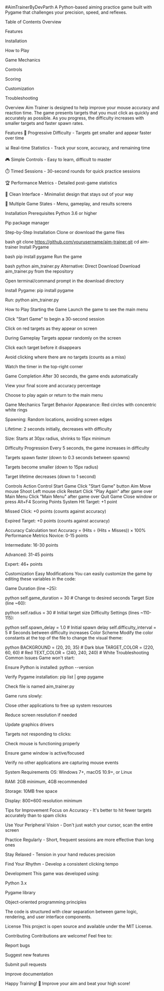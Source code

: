 #AimTrainerByDevParth
A Python-based aiming practice game built with Pygame that challenges your precision, speed, and reflexes.



Table of Contents
Overview

Features

Installation

How to Play

Game Mechanics

Controls

Scoring

Customization

Troubleshooting

Overview
Aim Trainer is designed to help improve your mouse accuracy and reaction time. The game presents targets that you must click as quickly and accurately as possible. As you progress, the difficulty increases with smaller targets and faster spawn rates.

Features
🎯 Progressive Difficulty - Targets get smaller and appear faster over time

📊 Real-time Statistics - Track your score, accuracy, and remaining time

🎮 Simple Controls - Easy to learn, difficult to master

⏱️ Timed Sessions - 30-second rounds for quick practice sessions

🏆 Performance Metrics - Detailed post-game statistics

🎨 Clean Interface - Minimalist design that stays out of your way

🔄 Multiple Game States - Menu, gameplay, and results screens

Installation
Prerequisites
Python 3.6 or higher

Pip package manager

Step-by-Step Installation
Clone or download the game files

bash
git clone https://github.com/yourusername/aim-trainer.git
cd aim-trainer
Install Pygame

bash
pip install pygame
Run the game

bash
python aim_trainer.py
Alternative: Direct Download
Download aim_trainer.py from the repository

Open terminal/command prompt in the download directory

Install Pygame: pip install pygame

Run: python aim_trainer.py

How to Play
Starting the Game
Launch the game to see the main menu

Click "Start Game" to begin a 30-second session

Click on red targets as they appear on screen

During Gameplay
Targets appear randomly on the screen

Click each target before it disappears

Avoid clicking where there are no targets (counts as a miss)

Watch the timer in the top-right corner

Game Completion
After 30 seconds, the game ends automatically

View your final score and accuracy percentage

Choose to play again or return to the main menu

Game Mechanics
Target Behavior
Appearance: Red circles with concentric white rings

Spawning: Random locations, avoiding screen edges

Lifetime: 2 seconds initially, decreases with difficulty

Size: Starts at 30px radius, shrinks to 15px minimum

Difficulty Progression
Every 5 seconds, the game increases in difficulty

Targets spawn faster (down to 0.3 seconds between spawns)

Targets become smaller (down to 15px radius)

Target lifetime decreases (down to 1 second)

Controls
Action	Control
Start Game	Click "Start Game" button
Aim	Move mouse
Shoot	Left mouse click
Restart	Click "Play Again" after game over
Main Menu	Click "Main Menu" after game over
Quit Game	Close window or press Alt+F4
Scoring
Points System
Hit Target: +1 point

Missed Click: +0 points (counts against accuracy)

Expired Target: +0 points (counts against accuracy)

Accuracy Calculation
text
Accuracy = (Hits ÷ (Hits + Misses)) × 100%
Performance Metrics
Novice: 0-15 points

Intermediate: 16-30 points

Advanced: 31-45 points

Expert: 46+ points

Customization
Easy Modifications
You can easily customize the game by editing these variables in the code:

Game Duration (line ~25):

python
self.game_duration = 30  # Change to desired seconds
Target Size (line ~60):

python
self.radius = 30  # Initial target size
Difficulty Settings (lines ~110-115):

python
self.spawn_delay = 1.0  # Initial spawn delay
self.difficulty_interval = 5  # Seconds between difficulty increases
Color Scheme
Modify the color constants at the top of the file to change the visual theme:

python
BACKGROUND = (20, 20, 35)  # Dark blue
TARGET_COLOR = (220, 60, 60)  # Red
TEXT_COLOR = (240, 240, 240)  # White
Troubleshooting
Common Issues
Game won't start:

Ensure Python is installed: python --version

Verify Pygame installation: pip list | grep pygame

Check file is named aim_trainer.py

Game runs slowly:

Close other applications to free up system resources

Reduce screen resolution if needed

Update graphics drivers

Targets not responding to clicks:

Check mouse is functioning properly

Ensure game window is active/focused

Verify no other applications are capturing mouse events

System Requirements
OS: Windows 7+, macOS 10.9+, or Linux

RAM: 2GB minimum, 4GB recommended

Storage: 10MB free space

Display: 800×600 resolution minimum

Tips for Improvement
Focus on Accuracy - It's better to hit fewer targets accurately than to spam clicks

Use Your Peripheral Vision - Don't just watch your cursor, scan the entire screen

Practice Regularly - Short, frequent sessions are more effective than long ones

Stay Relaxed - Tension in your hand reduces precision

Find Your Rhythm - Develop a consistent clicking tempo

Development
This game was developed using:

Python 3.x

Pygame library

Object-oriented programming principles

The code is structured with clear separation between game logic, rendering, and user interface components.

License
This project is open source and available under the MIT License.

Contributing
Contributions are welcome! Feel free to:

Report bugs

Suggest new features

Submit pull requests

Improve documentation

Happy Training! 🎯 Improve your aim and beat your high score!
